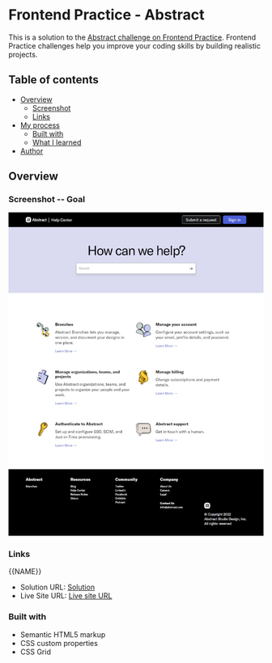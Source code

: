 # Frontend Practice - Abstract

This is a solution to the [Abstract challenge on Frontend Practice](https://www.frontendpractice.com/projects/abstract). Frontend Practice challenges help you improve your coding skills by building realistic projects. 

## Table of contents

- [Overview](#overview)
  - [Screenshot](#screenshot)
  - [Links](#links)
- [My process](#my-process)
  - [Built with](#built-with)
  - [What I learned](#what-i-learned)
- [Author](#author)

## Overview

### Screenshot -- Goal
![image](https://github.com/TwinkleByte/Abstract/blob/main/C2-abstract.png)

### Links
{{NAME}}
- Solution URL: [Solution](https://github.com/TwinkleByte/Abstract)
- Live Site URL: [Live site URL](https://twinklebyte.github.io/Abstract/)

### Built with

- Semantic HTML5 markup
- CSS custom properties
- CSS Grid
